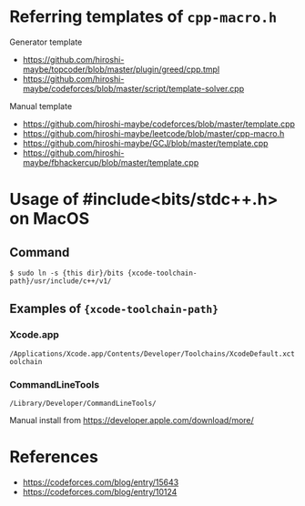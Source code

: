 # Referring templates of `cpp-macro.h`

Generator template
- https://github.com/hiroshi-maybe/topcoder/blob/master/plugin/greed/cpp.tmpl
- https://github.com/hiroshi-maybe/codeforces/blob/master/script/template-solver.cpp

Manual template
- https://github.com/hiroshi-maybe/codeforces/blob/master/template.cpp
- https://github.com/hiroshi-maybe/leetcode/blob/master/cpp-macro.h
- https://github.com/hiroshi-maybe/GCJ/blob/master/template.cpp
- https://github.com/hiroshi-maybe/fbhackercup/blob/master/template.cpp

# Usage of #include<bits/stdc++.h> on MacOS

## Command

```
$ sudo ln -s {this dir}/bits {xcode-toolchain-path}/usr/include/c++/v1/
```

## Examples of `{xcode-toolchain-path}`

### Xcode.app

 `/Applications/Xcode.app/Contents/Developer/Toolchains/XcodeDefault.xctoolchain`

### CommandLineTools

`/Library/Developer/CommandLineTools/`

Manual install from https://developer.apple.com/download/more/

# References

- https://codeforces.com/blog/entry/15643
- https://codeforces.com/blog/entry/10124
